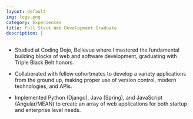 ```yaml
---
layout: default
img: logo.png
category: Experiences
title: Full Stack Web Development Graduate
description: |
---
```


- Studied at Coding Dojo, Bellevue where I mastered the fundamental building blocks of web and software development, graduating with Triple Black Belt honors.

- Collaborated with fellow cohortmates to develop a variety applications from the ground up, making proper use of version control, modern technologies, and APIs.

- Implemented Python (Django), Java (Spring), and JavaScript (Angular/MEAN) to create an array of web applications for both startup and enterprise level needs.
